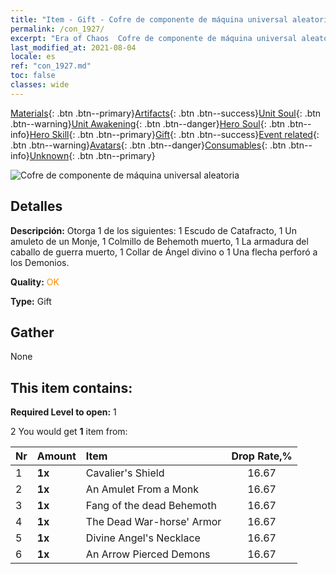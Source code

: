 ```yaml
---
title: "Item - Gift - Cofre de componente de máquina universal aleatoria"
permalink: /con_1927/
excerpt: "Era of Chaos  Cofre de componente de máquina universal aleatoria"
last_modified_at: 2021-08-04
locale: es
ref: "con_1927.md"
toc: false
classes: wide
---
```

 [Materials](/ItemsES/){: .btn .btn--primary}[Artifacts](/ItemsES/Artifacts/){: .btn .btn--success}[Unit Soul](/ItemsES/UnitSoul/){: .btn .btn--warning}[Unit Awakening](/ItemsES/UnitAwakening/){: .btn .btn--danger}[Hero Soul](/ItemsES/HeroSoul/){: .btn .btn--info}[Hero Skill](/ItemsES/HeroSkill/){: .btn .btn--primary}[Gift](/ItemsES/Gift/){: .btn .btn--success}[Event related](/ItemsES/Events/){: .btn .btn--warning}[Avatars](/ItemsES/Avatars/){: .btn .btn--danger}[Consumables](/ItemsES/Consumables/){: .btn .btn--info}[Unknown](/ItemsES/Unknown/){: .btn .btn--primary}

 ![Cofre de componente de máquina universal aleatoria](/images/t/i_907550.png)

## Detalles
 **Descripción:** Otorga 1 de los siguientes: 1 Escudo de Catafracto, 1 Un amuleto de un Monje, 1 Colmillo de Behemoth muerto, 1 La armadura del caballo de guerra muerto, 1 Collar de Ángel divino o 1 Una flecha perforó a los Demonios.

 **Quality:** <span style="color: #FF8C00">OK</span>

 **Type:** Gift

## Gather

  None

## This item contains:

 **Required Level to open:** 1

 2 You would get **1** item  from:

  | Nr | Amount |     Item    | Drop Rate,% |
  |:---|:-------|:------------|:---------:|
  | 1 |  **1x** | Cavalier's Shield | 16.67 | 
  | 2 |  **1x** | An Amulet From a Monk | 16.67 | 
  | 3 |  **1x** | Fang of the dead Behemoth | 16.67 | 
  | 4 |  **1x** | The Dead War-horse' Armor | 16.67 | 
  | 5 |  **1x** | Divine Angel's Necklace | 16.67 | 
  | 6 |  **1x** | An Arrow Pierced Demons | 16.67 | 
